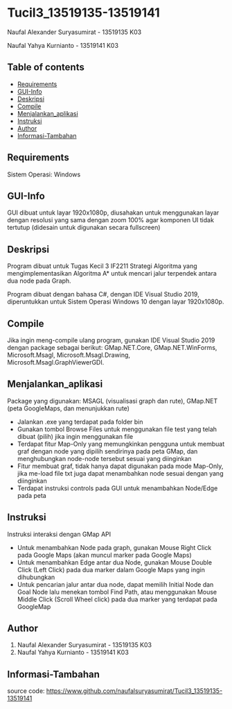 # Tucil3_13519135-13519141

Naufal Alexander Suryasumirat - 13519135 K03

Naufal Yahya Kurnianto - 13519141 K03

## Table of contents

* [Requirements](#requirements)
* [GUI-Info](#GUI-Info)
* [Deskripsi](#Deskripsi)
* [Compile](#Compile)
* [Menjalankan_aplikasi](#Menjalankan_aplikasi)
* [Instruksi](#Instruksi)
* [Author](#Author)
* [Informasi-Tambahan](#Informasi-Tambahan)

## Requirements

Sistem Operasi: Windows

## GUI-Info

GUI dibuat untuk layar 1920x1080p, diusahakan untuk menggunakan layar dengan resolusi yang sama dengan zoom 100% agar komponen UI tidak tertutup (didesain untuk digunakan secara fullscreen)

## Deskripsi

Program dibuat untuk Tugas Kecil 3 IF2211 Strategi Algoritma yang mengimplementasikan Algoritma A* untuk mencari jalur terpendek antara dua node pada Graph.

Program dibuat dengan bahasa C#, dengan IDE Visual Studio 2019, diperuntukkan untuk Sistem Operasi Windows 10 dengan layar 1920x1080p.

## Compile

Jika ingin meng-compile ulang program, gunakan IDE Visual Studio 2019 dengan package sebagai berikut: GMap.NET.Core, GMap.NET.WinForms, Microsoft.Msagl, Microsoft.Msagl.Drawing, Microsoft.Msagl.GraphViewerGDI.

## Menjalankan_aplikasi

Package yang digunakan: MSAGL (visualisasi graph dan rute), GMap.NET (peta GoogleMaps, dan menunjukkan rute)
* Jalankan .exe yang terdapat pada folder bin
* Gunakan tombol Browse Files untuk menggunakan file test yang telah dibuat (pilih) jika ingin menggunakan file
* Terdapat fitur Map-Only yang memungkinkan pengguna untuk membuat graf dengan node yang dipilih sendirinya pada peta GMap, dan menghubungkan node-node tersebut sesuai yang diinginkan
* Fitur membuat graf, tidak hanya dapat digunakan pada mode Map-Only, jika me-load file txt juga dapat menambahkan node sesuai dengan yang diinginkan
* Terdapat instruksi controls pada GUI untuk menambahkan Node/Edge pada peta

## Instruksi

Instruksi interaksi dengan GMap API
* Untuk menambahkan Node pada graph, gunakan Mouse Right Click pada Google Maps (akan muncul marker pada Google Maps)
* Untuk menambahkan Edge antar dua Node, gunakan Mouse Double Click (Left Click) pada dua marker dalam Google Maps yang ingin dihubungkan
* Untuk pencarian jalur antar dua node, dapat memilih Initial Node dan Goal Node lalu menekan tombol Find Path, atau menggunakan Mouse Middle Click (Scroll Wheel click) pada dua marker yang terdapat pada GoogleMap

## Author

1. Naufal Alexander Suryasumirat - 13519135 K03
2. Naufal Yahya Kurnianto - 13519141 K03

## Informasi-Tambahan

source code: https://www.github.com/naufalsuryasumirat/Tucil3_13519135-13519141

